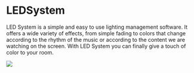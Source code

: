 # LEDSystem
LED System is a simple and easy to use lighting management software. It offers a wide variety of effects, from simple fading to colors that change according to the rhythm of the music or according to the content we are watching on the screen. With LED System you can finally give a touch of color to your room.

<img src="https://www.mariusbinary.altervista.org/assets/led_system/docs/prev4.PNG" />
